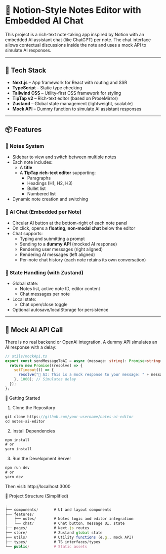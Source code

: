 # 📝 Notion-Style Notes Editor with Embedded AI Chat

This project is a rich-text note-taking app inspired by Notion with an embedded AI assistant chat (like ChatGPT) per note. The chat interface allows contextual discussions inside the note and uses a mock API to simulate AI responses.

---

## 🔧 Tech Stack

- **Next.js** – App framework for React with routing and SSR
- **TypeScript** – Static type checking
- **Tailwind CSS** – Utility-first CSS framework for styling
- **TipTap v2** – Rich-text editor (based on ProseMirror)
- **Zustand** – Global state management (lightweight, scalable)
- **Mock API** – Dummy function to simulate AI assistant responses

---

## 📦 Features

### 📝 Notes System
- Sidebar to view and switch between multiple notes
- Each note includes:
  - A **title**
  - A **TipTap rich-text editor** supporting:
    - Paragraphs
    - Headings (H1, H2, H3)
    - Bullet list
    - Numbered list
- Dynamic note creation and switching

### 🤖 AI Chat (Embedded per Note)
- Circular AI button at the bottom-right of each note panel
- On click, opens a **floating, non-modal chat** below the editor
- Chat supports:
  - Typing and submitting a prompt
  - Sending to a **dummy API** (mocked AI response)
  - Rendering user messages (right aligned)
  - Rendering AI messages (left aligned)
  - Per-note chat history (each note retains its own conversation)

### 🧠 State Handling (with Zustand)
- Global state:
  - Notes list, active note ID, editor content
  - Chat messages per note
- Local state:
  - Chat open/close toggle
- Optional autosave/localStorage for persistence

---

## 🧪 Mock AI API Call

There is no real backend or OpenAI integration. A dummy API simulates an AI response with a delay:

```ts
// utils/mockApi.ts
export const sendMessageToAI = async (message: string): Promise<string> => {
  return new Promise((resolve) => {
    setTimeout(() => {
      resolve("🧠 AI: This is a mock response to your message: " + message);
    }, 1000); // Simulates delay
  });
};

```

🚀 Getting Started
1. Clone the Repository
```ts
git clone https://github.com/your-username/notes-ai-editor
cd notes-ai-editor
```
2. Install Dependencies
```ts
npm install
# or
yarn install
```
3. Run the Development Server
```ts
npm run dev
# or
yarn dev
```
Then visit: http://localhost:3000

📁 Project Structure (Simplified)
```ts
.
├── components/       # UI and layout components
├── features/
│   ├── notes/        # Notes logic and editor integration
│   └── chat/         # Chat button, message UI, state
├── pages/            # Next.js routes
├── store/            # Zustand global state
├── utils/            # Utility functions (e.g., mock API)
├── types/            # TS interfaces/types
└── public/           # Static assets
```
